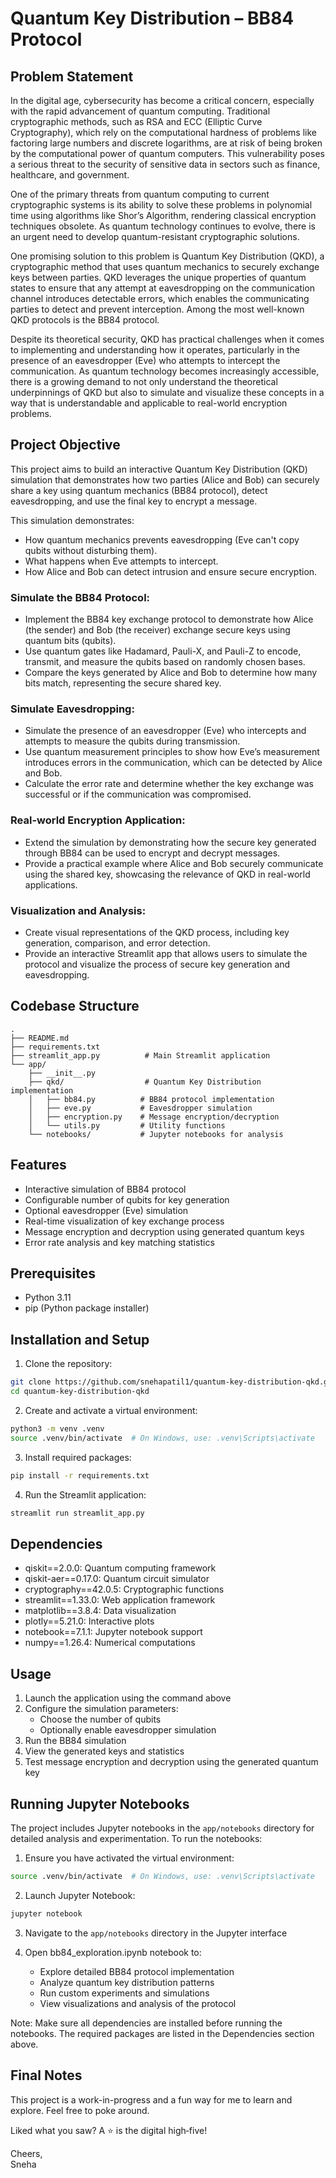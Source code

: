 # Quantum Key Distribution – BB84 Protocol

## Problem Statement
In the digital age, cybersecurity has become a critical concern, especially with the rapid advancement of quantum computing. Traditional cryptographic methods, such as RSA and ECC (Elliptic Curve Cryptography), which rely on the computational hardness of problems like factoring large numbers and discrete logarithms, are at risk of being broken by the computational power of quantum computers. This vulnerability poses a serious threat to the security of sensitive data in sectors such as finance, healthcare, and government.

One of the primary threats from quantum computing to current cryptographic systems is its ability to solve these problems in polynomial time using algorithms like Shor’s Algorithm, rendering classical encryption techniques obsolete. As quantum technology continues to evolve, there is an urgent need to develop quantum-resistant cryptographic solutions.

One promising solution to this problem is Quantum Key Distribution (QKD), a cryptographic method that uses quantum mechanics to securely exchange keys between parties. QKD leverages the unique properties of quantum states to ensure that any attempt at eavesdropping on the communication channel introduces detectable errors, which enables the communicating parties to detect and prevent interception. Among the most well-known QKD protocols is the BB84 protocol.

Despite its theoretical security, QKD has practical challenges when it comes to implementing and understanding how it operates, particularly in the presence of an eavesdropper (Eve) who attempts to intercept the communication. As quantum technology becomes increasingly accessible, there is a growing demand to not only understand the theoretical underpinnings of QKD but also to simulate and visualize these concepts in a way that is understandable and applicable to real-world encryption problems.

## Project Objective
This project aims to build an interactive Quantum Key Distribution (QKD) simulation that demonstrates how two parties (Alice and Bob) can securely share a key using quantum mechanics (BB84 protocol), detect eavesdropping, and use the final key to encrypt a message.

This simulation demonstrates:
- How quantum mechanics prevents eavesdropping (Eve can't copy qubits without disturbing them).
- What happens when Eve attempts to intercept.
- How Alice and Bob can detect intrusion and ensure secure encryption.

### Simulate the BB84 Protocol:

- Implement the BB84 key exchange protocol to demonstrate how Alice (the sender) and Bob (the receiver) exchange secure keys using quantum bits (qubits).
- Use quantum gates like Hadamard, Pauli-X, and Pauli-Z to encode, transmit, and measure the qubits based on randomly chosen bases.
- Compare the keys generated by Alice and Bob to determine how many bits match, representing the secure shared key.

### Simulate Eavesdropping:

- Simulate the presence of an eavesdropper (Eve) who intercepts and attempts to measure the qubits during transmission.
- Use quantum measurement principles to show how Eve’s measurement introduces errors in the communication, which can be detected by Alice and Bob.
- Calculate the error rate and determine whether the key exchange was successful or if the communication was compromised.

### Real-world Encryption Application:

- Extend the simulation by demonstrating how the secure key generated through BB84 can be used to encrypt and decrypt messages.
- Provide a practical example where Alice and Bob securely communicate using the shared key, showcasing the relevance of QKD in real-world applications.

### Visualization and Analysis:

- Create visual representations of the QKD process, including key generation, comparison, and error detection.
- Provide an interactive Streamlit app that allows users to simulate the protocol and visualize the process of secure key generation and eavesdropping.

## Codebase Structure
```
.
├── README.md
├── requirements.txt
├── streamlit_app.py          # Main Streamlit application
└── app/
    ├── __init__.py
    ├── qkd/                  # Quantum Key Distribution implementation
    │   ├── bb84.py          # BB84 protocol implementation
    │   ├── eve.py           # Eavesdropper simulation
    │   ├── encryption.py    # Message encryption/decryption
    │   └── utils.py         # Utility functions
    └── notebooks/           # Jupyter notebooks for analysis
```

## Features
- Interactive simulation of BB84 protocol
- Configurable number of qubits for key generation
- Optional eavesdropper (Eve) simulation
- Real-time visualization of key exchange process
- Message encryption and decryption using generated quantum keys
- Error rate analysis and key matching statistics

## Prerequisites
- Python 3.11
- pip (Python package installer)

## Installation and Setup

1. Clone the repository:
```bash
git clone https://github.com/snehapatil1/quantum-key-distribution-qkd.git
cd quantum-key-distribution-qkd
```

2. Create and activate a virtual environment:
```bash
python3 -m venv .venv
source .venv/bin/activate  # On Windows, use: .venv\Scripts\activate
```

3. Install required packages:
```bash
pip install -r requirements.txt
```

4. Run the Streamlit application:
```bash
streamlit run streamlit_app.py
```

## Dependencies
- qiskit==2.0.0: Quantum computing framework
- qiskit-aer==0.17.0: Quantum circuit simulator
- cryptography==42.0.5: Cryptographic functions
- streamlit==1.33.0: Web application framework
- matplotlib==3.8.4: Data visualization
- plotly==5.21.0: Interactive plots
- notebook==7.1.1: Jupyter notebook support
- numpy==1.26.4: Numerical computations

## Usage
1. Launch the application using the command above
2. Configure the simulation parameters:
   - Choose the number of qubits
   - Optionally enable eavesdropper simulation
3. Run the BB84 simulation
4. View the generated keys and statistics
5. Test message encryption and decryption using the generated quantum key

## Running Jupyter Notebooks
The project includes Jupyter notebooks in the `app/notebooks` directory for detailed analysis and experimentation. To run the notebooks:

1. Ensure you have activated the virtual environment:
```bash
source .venv/bin/activate  # On Windows, use: .venv\Scripts\activate
```

2. Launch Jupyter Notebook:
```bash
jupyter notebook
```

3. Navigate to the `app/notebooks` directory in the Jupyter interface

4. Open bb84_exploration.ipynb notebook to:
   - Explore detailed BB84 protocol implementation
   - Analyze quantum key distribution patterns
   - Run custom experiments and simulations
   - View visualizations and analysis of the protocol

Note: Make sure all dependencies are installed before running the notebooks. The required packages are listed in the Dependencies section above.

## Final Notes

This project is a work-in-progress and a fun way for me to learn and explore. Feel free to poke around.

Liked what you saw? A ⭐ is the digital high‑five!

Cheers,  
Sneha
